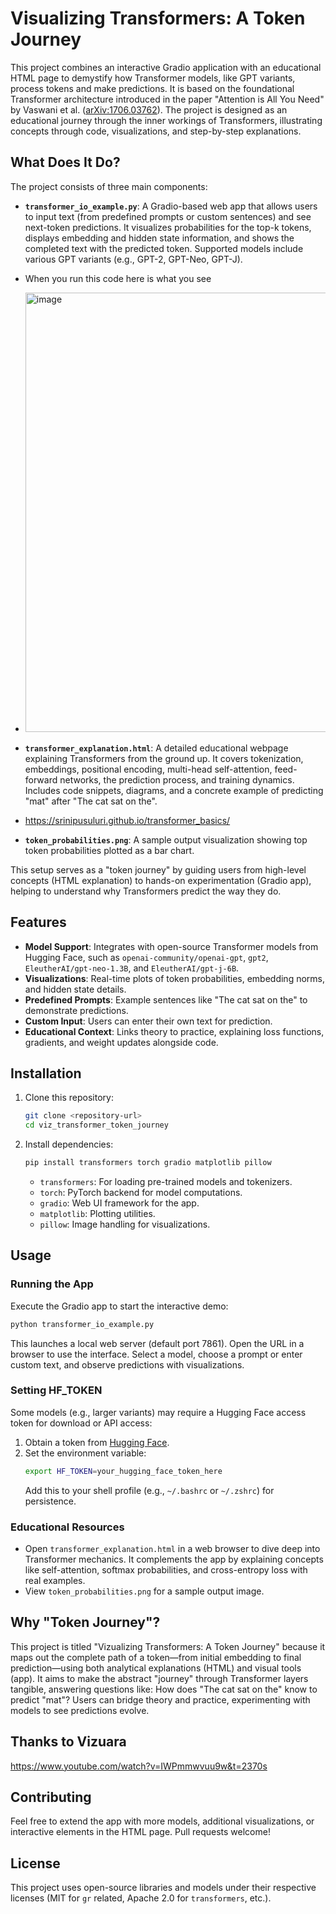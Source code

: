 # Visualizing Transformers: A Token Journey

This project combines an interactive Gradio application with an educational HTML page to demystify how Transformer models, like GPT variants, process tokens and make predictions. It is based on the foundational Transformer architecture introduced in the paper "Attention is All You Need" by Vaswani et al. ([arXiv:1706.03762](https://arxiv.org/pdf/1706.03762)). The project is designed as an educational journey through the inner workings of Transformers, illustrating concepts through code, visualizations, and step-by-step explanations.

## What Does It Do?

The project consists of three main components:

- **`transformer_io_example.py`**: A Gradio-based web app that allows users to input text (from predefined prompts or custom sentences) and see next-token predictions. It visualizes probabilities for the top-k tokens, displays embedding and hidden state information, and shows the completed text with the predicted token. Supported models include various GPT variants (e.g., GPT-2, GPT-Neo, GPT-J).

- When you run this code here is what you see

- <img width="1039" height="703" alt="image" src="https://github.com/user-attachments/assets/6bd0ef48-b6f2-47f3-b0cd-3d860b733a99" />


- **`transformer_explanation.html`**: A detailed educational webpage explaining Transformers from the ground up. It covers tokenization, embeddings, positional encoding, multi-head self-attention, feed-forward networks, the prediction process, and training dynamics. Includes code snippets, diagrams, and a concrete example of predicting "mat" after "The cat sat on the".
- https://srinipusuluri.github.io/transformer_basics/

- **`token_probabilities.png`**: A sample output visualization showing top token probabilities plotted as a bar chart.

This setup serves as a "token journey" by guiding users from high-level concepts (HTML explanation) to hands-on experimentation (Gradio app), helping to understand why Transformers predict the way they do.

## Features

- **Model Support**: Integrates with open-source Transformer models from Hugging Face, such as `openai-community/openai-gpt`, `gpt2`, `EleutherAI/gpt-neo-1.3B`, and `EleutherAI/gpt-j-6B`.
- **Visualizations**: Real-time plots of token probabilities, embedding norms, and hidden state details.
- **Predefined Prompts**: Example sentences like "The cat sat on the" to demonstrate predictions.
- **Custom Input**: Users can enter their own text for prediction.
- **Educational Context**: Links theory to practice, explaining loss functions, gradients, and weight updates alongside code.

## Installation

1. Clone this repository:
   ```bash
   git clone <repository-url>
   cd viz_transformer_token_journey
   ```

2. Install dependencies:
   ```bash
   pip install transformers torch gradio matplotlib pillow
   ```

   - `transformers`: For loading pre-trained models and tokenizers.
   - `torch`: PyTorch backend for model computations.
   - `gradio`: Web UI framework for the app.
   - `matplotlib`: Plotting utilities.
   - `pillow`: Image handling for visualizations.

## Usage

### Running the App
Execute the Gradio app to start the interactive demo:
```bash
python transformer_io_example.py
```
This launches a local web server (default port 7861). Open the URL in a browser to use the interface. Select a model, choose a prompt or enter custom text, and observe predictions with visualizations.

### Setting HF_TOKEN
Some models (e.g., larger variants) may require a Hugging Face access token for download or API access:
1. Obtain a token from [Hugging Face](https://huggingface.co/settings/tokens).
2. Set the environment variable:
   ```bash
   export HF_TOKEN=your_hugging_face_token_here
   ```
   Add this to your shell profile (e.g., `~/.bashrc` or `~/.zshrc`) for persistence.

### Educational Resources
- Open `transformer_explanation.html` in a web browser to dive deep into Transformer mechanics. It complements the app by explaining concepts like self-attention, softmax probabilities, and cross-entropy loss with real examples.
- View `token_probabilities.png` for a sample output image.

## Why "Token Journey"?

This project is titled "Vizualizing Transformers: A Token Journey" because it maps out the complete path of a token—from initial embedding to final prediction—using both analytical explanations (HTML) and visual tools (app). It aims to make the abstract "journey" through Transformer layers tangible, answering questions like: How does "The cat sat on the" know to predict "mat"? Users can bridge theory and practice, experimenting with models to see predictions evolve.

## Thanks to Vizuara

https://www.youtube.com/watch?v=IWPmmwvuu9w&t=2370s
## Contributing

Feel free to extend the app with more models, additional visualizations, or interactive elements in the HTML page. Pull requests welcome!

## License

This project uses open-source libraries and models under their respective licenses (MIT for `gr` related, Apache 2.0 for `transformers`, etc.).
